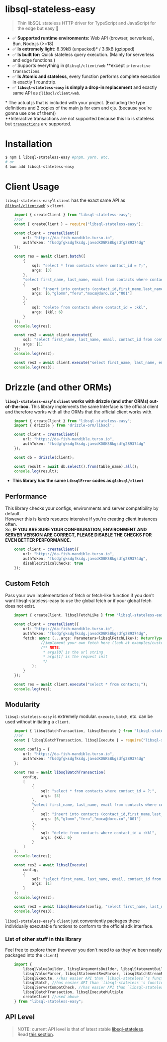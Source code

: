 # libsql-stateless-easy

> Thin libSQL stateless HTTP driver for TypeScript and JavaScript for the edge but easy 🚀
- ✅ **Supported runtime environments:** Web API (browser, serverless), Bun, Node.js (>=18)
- ✅ **Is extremely light:** 8.39kB (unpacked)* / 3.6kB (gzipped)
- ✅ **Is built for:** Quick stateless query execution. (Mainly for serverless and edge functions.)
- ✅ Supports everything in `@libsql/client/web` **except `interactive transactions`.
- ✅ **Is Atomic and stateless**, every function performs complete execution in exactly 1 roundtrip.
- ✅ **`libsql-stateless-easy` is simply a drop-in replacement** and exactly same API as `@libsql/client/web`.

\* The actual js that is included with your project. (Excluding the type definitions and 2 copies of the main js for esm and cjs. (because you're gonna use one of them))  
\*\*Interactive transactions are not supported because this lib is stateless but [`transactions`](https://github.com/DaBigBlob/libsql-stateless/wiki/transactions) are supported.
<br>

# Installation
```sh
$ npm i libsql-stateless-easy #pnpm, yarn, etc.
# or
$ bun add libsql-stateless-easy
```

# Client Usage
`libsql-stateless-easy`'s `client` has the exact same API as [`@libsql/client/web`](https://docs.turso.tech/sdk/ts/reference)'s `client`.
```ts
    import { createClient } from "libsql-stateless-easy";
    //or
    const { createClient } = require("libsql-stateless-easy");

    const client = createClient({
        url: "https://da-fish-mandible.turso.io",
        authToken: "fksdgfgksdgfksdg.javsdKDGKSBkgsdfg289374dg"
    });
    
    const res = await client.batch([
        {
            sql: "select * from contacts where contact_id = ?;",
            args: [3]
        },
        "select first_name, last_name, email from contacts where contact_id = 2",
        {
            sql: "insert into contacts (contact_id,first_name,last_name,email,phone) values (?,?,?,?,?);",
            args: [6,"glomm","feru","moca@doro.co","001"]
        },
        {
            sql: "delete from contacts where contact_id = :kkl",
            args: {kkl: 6}
        }
    ]);
    console.log(res);

    const res2 = await client.execute({
        sql: "select first_name, last_name, email, contact_id from contacts where contact_id = ?;",
        args: [1]
    });
    console.log(res2);

    const res3 = await client.execute("select first_name, last_name, email, contact_id from contacts where contact_id = 1;");
    console.log(res3);
```

# Drizzle (and other ORMs)
**`libsql-stateless-easy`'s `client` works with drizzle (and other ORMs) out-of-the-box.**
This library implements the same Interface is the official client and therefore works with all the ORMs that the official client works with.
```ts
    import { createClient } from "libsql-stateless-easy";
    import { drizzle } from 'drizzle-orm/libsql';

    const client = createClient({
        url: "https://da-fish-mandible.turso.io",
        authToken: "fksdgfgksdgfksdg.javsdKDGKSBkgsdfg289374dg"
    });

    const db = drizzle(client);

    const result = await db.select().from(table_name).all();
    console.log(result);
```

- **This library has the same `LibsqlError` codes as `@libsql/client`**

## Performance
This library checks your configs, environments and server compatibility by default.  
However this is _kinda_ resource intensive if you're creating client instances often.  
So, **IF YOU ARE SURE YOUR CONFIGURATION, ENVIRONMENT AND SERVER VERSION ARE CORRECT, PLEASE DISABLE THE CHECKS FOR EVEN BETTER PERFORMANCE.**
```ts
    const client = createClient({
        url: "https://da-fish-mandible.turso.io",
        authToken: "fksdgfgksdgfksdg.javsdKDGKSBkgsdfg289374dg",
        disableCriticalChecks: true
    });
```

## Custom Fetch
Pass your own implementation of fetch or fetch-like function if you don't want libsql-stateless-easy to use the global fetch or if your global fetch does not exist.
```ts
    import { createClient, libsqlFetchLike } from 'libsql-stateless-easy';

    const client = createClient({
        url: "https://da-fish-mandible.turso.io",
        authToken: "fksdgfgksdgfksdg.javsdKDGKSBkgsdfg289374dg",
        fetch: async (...args: Parameters<libsqlFetchLike>): ReturnType<libsqlFetchLike> => {
                //implement your own fetch here (look at examples/custom_fetch/libsql_isomorphic_fetch.ts for concrete example)
                /** NOTE:
                 * args[0] is the url string
                 * args[1] is the request init
                 */
            );
        }
    });

    const res = await client.execute("select * from contacts;");
    console.log(res);
```

## Modularity
`libsql-stateless-easy` is extremely modular. `execute`, `batch`, etc. can be used without initiating a `client`.  
```ts
    import { libsqlBatchTransaction, libsqlExecute } from "libsql-stateless-easy";
    //or
    const { libsqlBatchTransaction, libsqlExecute } = require("libsql-stateless-easy");

    const config = {
        url: "https://da-fish-mandible.turso.io",
        authToken: "fksdgfgksdgfksdg.javsdKDGKSBkgsdfg289374dg"
    };
    
    const res = await libsqlBatchTransaction(
        config,
        [
            {
                sql: "select * from contacts where contact_id = ?;",
                args: [3]
            },
            "select first_name, last_name, email from contacts where contact_id = 2",
            {
                sql: "insert into contacts (contact_id,first_name,last_name,email,phone) values (?,?,?,?,?);",
                args: [6,"glomm","feru","moca@doro.co","001"]
            },
            {
                sql: "delete from contacts where contact_id = :kkl",
                args: {kkl: 6}
            }
        ]
    );
    console.log(res);

    const res2 = await libsqlExecute(
        config,
        {
            sql: "select first_name, last_name, email, contact_id from contacts where contact_id = ?;",
            args: [1]
        }
    );
    console.log(res2);

    const res3 = await libsqlExecute(config, "select first_name, last_name, email, contact_id from contacts where contact_id = 1;", []);
    console.log(res3);
```
`libsql-stateless-easy`'s `client` just conveniently packages these individually executable functions to conform to the official sdk interface.

### List of other stuff in this library
Feel free to explore them (however you don't need to as they've been neatly packaged into the `client`)
```ts
    import {
        libsqlValueBuilder, libsqlArgumentsBuilder, libsqlStatementBuilder, libsqlBatchReqStepsBuilder, libsqlBatchReqStepExecCondBuilder, libsqlTransactionBeginStatement,
        libsqlValueParser, libsqlStatementResParser, libsqlBatchStreamResParser, libsqlTransactionBatchStreamResParser,
        libsqlExecute, //has easier API than `libsql-stateless`'s function of the same name
        libsqlBatch, //has easier API than `libsql-stateless`'s function of the same name
        libsqlServerCompatCheck, //has easier API than `libsql-stateless`'s function of the same name,
        libsqlBatchTransaction, libsqlExecuteMultiple
        createClient //used above
    } from "libsql-stateless-easy";
```


## API Level
> NOTE: current API level is that of latest stable [libsql-stateless](https://github.com/DaBigBlob/libsql-stateless).   
Read [this section](https://github.com/DaBigBlob/libsql-stateless/?tab=readme-ov-file#api-level).